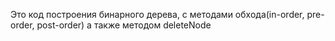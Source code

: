 Это код построения бинарного дерева, с методами обхода(in-order, pre-order, post-order) а также методом deleteNode
